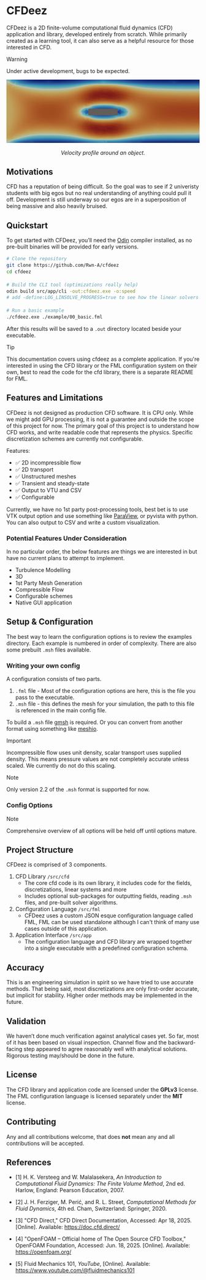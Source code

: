 # CFDeez
CFDeez is a 2D finite-volume computational fluid dynamics (CFD) application and library,
developed entirely from scratch. While primarily created as a learning tool, it can also serve as a helpful resource
for those interested in CFD.

> [!WARNING]
> Under active development, bugs to be expected.

<p align="center">
  <img src="./demo.png" alt="Demo Image" width="600"/>
  <p align="center"><i>Velocity profile around an object.</i></p>
</p>

## Motivations
CFD has a reputation of being difficult. So the goal was to see if 2 univeristy students with big egos but no real understanding
of anything could pull it off. Development is still underway so our egos are in a superposition of being massive and also
heavily bruised.

## Quickstart
To get started with CFDeez, you’ll need the [Odin](https://odin-lang.org/) compiler installed, as no pre-built binaries will be provided for early versions.

```bash
# Clone the repository
git clone https://github.com/Rwn-A/cfdeez
cd cfdeez

# Build the CLI tool (optimizations really help)
odin build src/app/cli -out:cfdeez.exe -o:speed 
# add -define:LOG_LINSOLVE_PROGRESS=true to see how the linear solvers are progressing if you run into non-convergence.

# Run a basic example
./cfdeez.exe ./example/00_basic.fml
```

After this results will be saved to a `.out` directory located beside your executable.

> [!TIP]
>This documentation covers using cfdeez as a complete application.
>If you're interested in using the CFD library or the FML configuration system on their own,
>best to read the code for the cfd library, there is a separate README for FML.

## Features and Limitations
CFDeez is not designed as production CFD software. It is CPU only.
While we might add GPU processing, it is not a guarantee and outside the scope of this project for now.
The primary goal of this project is to understand how CFD works, and write readable code that represents the physics. Specific
discretization schemes are currently not configurable.

Features:
- ✅ 2D incompressible flow 
- ✅ 2D transport
- ✅ Unstructured meshes
- ✅ Transient and steady-state
- ✅ Output to VTU and CSV
- ✅ Configurable

Currently, we have no 1st party post-processing tools, best bet is to use VTK output option and use something like
[ParaView](https://www.paraview.org/), or pyvista with python. You can also output to CSV and write a custom visualization.

### Potential Features Under Consideration
In no particular order, the below features are things we are interested in but have no current plans to attempt to implement.
- Turbulence Modelling
- 3D
- 1st Party Mesh Generation
- Compressible Flow
- Configurable schemes
- Native GUI application

## Setup & Configuration
The best way to learn the configuration options is to review the examples directory.
Each example is numbered in order of complexity. There are also some prebuilt `.msh` files available.

### Writing your own config
A configuration consists of two parts.
1. `.fml` file - Most of the configuration options are here, this is the file you pass to the executable.
2. `.msh` file - this defines the mesh for your simulation, the path to this file is referenced in the main config file.

To build a `.msh` file [gmsh](https://gmsh.info/) is required. Or you can convert from another format using something like
[meshio](https://github.com/nschloe/meshio).

> [!IMPORTANT]
> Incompressible flow uses unit density, scalar transport uses supplied density. 
> This means pressure values are not completely accurate unless scaled. We currently do not do this scaling.

> [!NOTE]
> Only version 2.2 of the `.msh` format is supported for now.

### Config Options
> [!NOTE]
> Comprehensive overview of all options will be held off until options mature.

## Project Structure
CFDeez is comprised of 3 components.
1. CFD Library `/src/cfd`
    - The core cfd code is its own library, it includes code for the fields, discretizations, linear systems and more
    - Includes optional sub-packages for outputting fields, reading `.msh` files, and pre-built solver algorithms.
2. Configuration Language `/src/fml`
    - CFDeez uses a custom JSON esque configuration language called FML, FML can be used standalone
    although I can't think of many use cases outside of this application.
3. Application Interface `/src/app`
    - The configuration language and CFD library are wrapped together into a single
      executable with a predefined configuration schema.

## Accuracy
This is an engineering simulation in spirit so we have tried to use accurate methods. That being said, most discretizations are only first-order accurate, but implicit for stability.
Higher order methods may be implemented in the future.

## Validation
We haven’t done much verification against analytical cases yet. So far, most of it has been based on visual inspection. Channel flow and the backward-facing step appeared to agree reasonably well with analytical solutions. Rigorous testing may/should be done in the future.

## License
The CFD library and application code are licensed under the **GPLv3** license.
The FML configuration language is licensed separately under the **MIT** license.

## Contributing
Any and all contributions welcome, that does **not** mean any and all contributions will be accepted.

## References
- [1] H. K. Versteeg and W. Malalasekera, *An Introduction to Computational Fluid Dynamics: The Finite Volume Method*, 2nd ed. Harlow, England: Pearson Education, 2007.

- [2] J. H. Ferziger, M. Perić, and R. L. Street, *Computational Methods for Fluid Dynamics*, 4th ed. Cham, Switzerland: Springer, 2020.

- [3] "CFD Direct," CFD Direct Documentation, Accessed: Apr 18, 2025. [Online]. Available: https://doc.cfd.direct/

- [4] "OpenFOAM – Official home of The Open Source CFD Toolbox," OpenFOAM Foundation, Accessed: Jun. 18, 2025. [Online]. Available: https://openfoam.org/

- [5] Fluid Mechanics 101, *YouTube*, [Online]. Available: https://www.youtube.com/@fluidmechanics101


    
